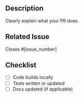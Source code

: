## Description

Clearly explain what your PR does.

## Related Issue

Closes #[issue_number]

## Checklist

- [ ] Code builds locally
- [ ] Tests written or updated
- [ ] Docs updated (if applicable)
